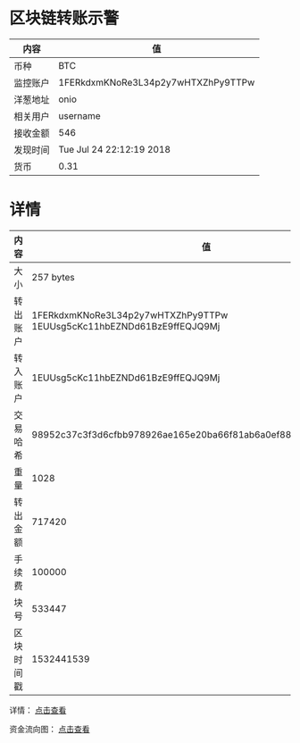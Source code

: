 ﻿# 区块链转账示警
|内容|值|
| ----- | ---- |
| 币种 | BTC |
|监控账户 | 1FERkdxmKNoRe3L34p2y7wHTXZhPy9TTPw |
 |洋葱地址 | onio | 
 |相关用户 | username | 
|接收金额 | 546 |
|发现时间 |Tue Jul 24 22:12:19 2018|
|货币 |0.31 |


# 详情
|内容|值|
| ---  |  ----- |
|大小   | 257 bytes |
|转出账户 |  1FERkdxmKNoRe3L34p2y7wHTXZhPy9TTPw<br/>  1EUUsg5cKc11hbEZNDd61BzE9ffEQJQ9Mj<br/>  |
|转入账户 |  1EUUsg5cKc11hbEZNDd61BzE9ffEQJQ9Mj<br/>  |
|交易哈希 | 98952c37c3f3d6cfbb978926ae165e20ba66f81ab6a0ef88a52962bdcb198b4b |
|重量 | 1028 |
|转出金额 | 717420 |
|手续费 | 100000 |
|块号 |533447|
|区块时间戳 | 1532441539 |


详情： [点击查看]( https://blockchain.info/tx/98952c37c3f3d6cfbb978926ae165e20ba66f81ab6a0ef88a52962bdcb198b4b)

资金流向图： [点击查看](https://blockchain.info/tree/362373218)